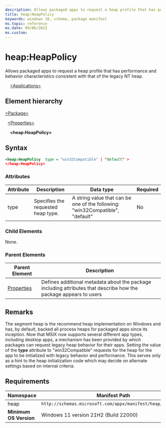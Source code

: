 ```yaml
---
description: Allows packaged apps to request a heap profile that has performance and behavior characteristics consistent with that of the legacy NT heap.
title: heap:HeapPolicy
keywords: windows 10, schema, package manifest
ms.topic: reference
ms.date: 09/06/2022
ms.custom: 
---
```


# heap:HeapPolicy

Allows packaged apps to request a heap profile that has performance and behavior characteristics consistent with that of the legacy NT heap.


&nbsp;&nbsp;&nbsp;&nbsp;[\<Applications\>](element-applications.md)

## Element hierarchy

[\<Package\>](element-package.md)


&nbsp;&nbsp;[\<Properties\>](element-properties.md)

&nbsp;&nbsp;&nbsp;&nbsp;**\<heap:HeapPolicy\>**

## Syntax


``` xml
<heap:HeapPolicy  type = "win32Compatible" | "default" >
</heap:HeapPolicy>
```

### Attributes

| Attribute | Description | Data type | Required |
|-----------|-------------|-----------|----------|
| type | Specifies the requested heap type. | A string value that can be one of the following: "win32Compatible", "default" | No |

### Child Elements

None.

### Parent Elements

| Parent Element | Description |
|---------------|-------------|
| [Properties](element-properties.md) | Defines additional metadata about the package including attributes that describe how the package appears to users  |

## Remarks

The segment heap is the recommend heap implementation on Windows and has, by default, backed all process heaps for packaged apps since its inception. Now that MSIX now supports several different app types, including desktop apps, a mechanism has been provided by which packages can request legacy heap behavior for their apps. Setting the value of the **type** attribute to "win32Compatible" requests for the heap for the app to be initialized with legacy behavior and performance. This serves only as a hint to the heap initialization code which may decide on alternate settings based on internal criteria.

## Requirements

| Namespace | Manifest Path | 
|---------------|-------------------------------------------------------------|
| heap | `http://schemas.microsoft.com/appx/manifest/heap/windows10` |
| **Minimum OS Version** | Windows 11 version 21H2 (Build 22000) |
